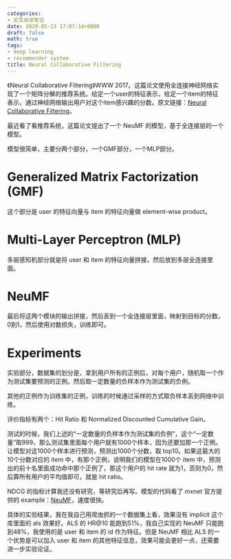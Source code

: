 ```yaml
---
categories:
- 论文阅读笔记
date: 2020-05-13 17:07:14+0000
draft: false
math: true
tags:
- deep learning
- recommender system
title: Neural Collaborative Filtering
---
```

《Neural Collaborative Filtering》WWW 2017。这篇论文使用全连接神经网络实现了一个矩阵分解的推荐系统。给定一个user的特征表示，给定一个item的特征表示，通过神经网络输出用户对这个item感兴趣的分数。原文链接：[Neural Collaborative Filtering](https://arxiv.org/abs/1708.05031)。
<!--more-->

最近看了看推荐系统，这篇论文提出了一个 NeuMF 的模型，基于全连接层的一个模型。

模型很简单，主要分两个部分，一个GMF部分，一个MLP部分。

# Generalized Matrix Factorization (GMF)

这个部分是 user 的特征向量与 item 的特征向量做 element-wise product。

# Multi-Layer Perceptron (MLP)

多层感知机部分就是将 user 和 item 的特征向量拼接，然后放到多层全连接里面。

# NeuMF

最后将这两个模块的输出拼接，然后丢到一个全连接层里面，映射到目标的分数，0到1，然后使用对数损失，训练即可。

# Experiments

实验部分，数据集的划分是，拿到用户所有的正例后，对每个用户，随机取一个作为测试集要预测的正例。然后取一定数量的负样本作为测试集的负例。

其他的正例作为训练集的正例，训练的时候通过采样的方式取负样本丢到网络中训练。

评价指标有两个：Hit Ratio 和 Normalized Discounted Cumulative Gain。

测试的时候，我们上述的“一定数量的负样本作为测试集的负例”，这个“一定数量”取999，那么测试集里面每个用户就有1000个样本，因为还要加那一个正例。让模型对这1000个样本进行预测，预测出1000个分数，取 top10。如果这最大的10个分数对应的 item 中，有那个正例，说明我们的模型在1000个 item 中，预测出的前十名里面成功命中那个正例了，那这个用户的 hit rate 就为1，否则为0，然后算所有用户的平均值即可，就是 hit ratio。

NDCG 的指标计算我还没有研究，等研究后再写。模型的代码看了 mxnet 官方提供的 example：[NeuMF](https://github.com/apache/incubator-mxnet/tree/master/example/neural_collaborative_filtering)，速度很快。

具体的实验结果，我在我自己用爬虫抓的一个数据集上看，效果没有 implicit 这个库里面的 als 效果好。ALS 的 HR@10 能跑到51%，我自己实现的 NeuMF 只能跑到48%，我使用的是 user 和 item 的 id 作为特征。但是 NeuMF 相比 ALS 的一个优势是可以加入 user 和 item 的其他特征信息，效果可能会更好一点，还需要进一步实验论证。